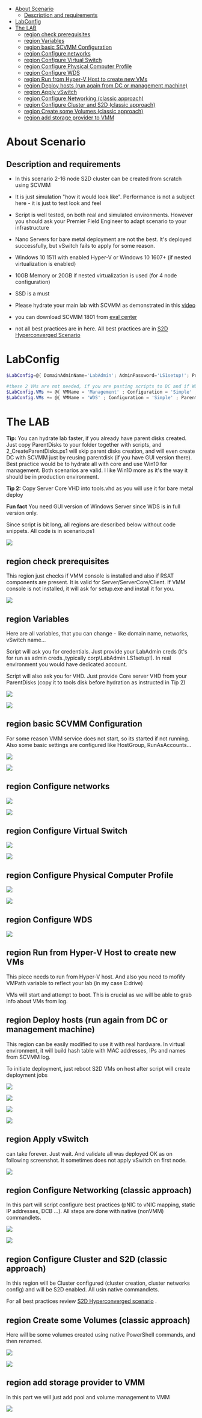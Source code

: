 <!-- TOC -->

- [About Scenario](#about-scenario)
    - [Description and requirements](#description-and-requirements)
- [LabConfig](#labconfig)
- [The LAB](#the-lab)
    - [region check prerequisites](#region-check-prerequisites)
    - [region Variables](#region-variables)
    - [region basic SCVMM Configuration](#region-basic-scvmm-configuration)
    - [region Configure networks](#region-configure-networks)
    - [region Configure Virtual Switch](#region-configure-virtual-switch)
    - [region Configure Physical Computer Profile](#region-configure-physical-computer-profile)
    - [region Configure WDS](#region-configure-wds)
    - [region Run from Hyper-V Host to create new VMs](#region-run-from-hyper-v-host-to-create-new-vms)
    - [region Deploy hosts (run again from DC or management machine)](#region-deploy-hosts-run-again-from-dc-or-management-machine)
    - [region Apply vSwitch](#region-apply-vswitch)
    - [region Configure Networking (classic approach)](#region-configure-networking-classic-approach)
    - [region Configure Cluster and S2D (classic approach)](#region-configure-cluster-and-s2d-classic-approach)
    - [region Create some Volumes (classic approach)](#region-create-some-volumes-classic-approach)
    - [region add storage provider to VMM](#region-add-storage-provider-to-vmm)

<!-- /TOC -->

# About Scenario 

## Description and requirements
* In this scenario 2-16 node S2D cluster can be created from scratch using SCVMM
* It is just simulation "how it would look like". Performance is not a subject here - it is just to test look and feel
* Script is well tested, on both real and simulated environments. However you should ask your Premier Field Engineer to adapt scenario to your infrastructure
* Nano Servers for bare metal deployment are not the best. It's deployed successfully, but vSwitch fails to apply for some reason.

* Windows 10 1511 with enabled Hyper-V or Windows 10 1607+ (if nested virtualization is enabled)
* 10GB Memory or 20GB if nested virtualization is used (for 4 node configuration)
* SSD is a must

* Please hydrate your main lab with SCVMM as demonstrated in this [video](https://youtu.be/NTrncW2omSY?list=PLf9T7wfY_JD2UpjLXoYNcnu4rc1JSPfqE) 
* you can download SCVMM 1801 from [eval center](https://www.microsoft.com/en-us/evalcenter/evaluate-system-center-release)

* not all best practices are in here. All best practices are in [S2D Hyperconverged Scenario ](https://github.com/Microsoft/ws2016lab/tree/master/Scenarios/S2D%20Hyperconverged) 

# LabConfig

````PowerShell
$LabConfig=@{ DomainAdminName='LabAdmin'; AdminPassword='LS1setup!'; Prefix = 'ws2016labSCVMM-'; SwitchName = 'LabSwitch'; DCEdition='ServerDataCenter'; VMs=@();InstallSCVMM='Yes'; CreateClientParent=$True ; ClientEdition='Enterprise' }

#these 2 VMs are not needed, if you are pasting scripts to DC and if WDS is on DC
$LabConfig.VMs += @{ VMName = 'Management' ; Configuration = 'Simple' ; ParentVHD = 'Win10_G2.vhdx'  ; MemoryStartupBytes= 1GB ; MemoryMinimumBytes=1GB ; AddToolsVHD=$True ; DisableWCF=$True }
$LabConfig.VMs += @{ VMName = 'WDS' ; Configuration = 'Simple' ; ParentVHD = 'Win2016_G2.vhdx'  ; MemoryStartupBytes= 1GB ; MemoryMinimumBytes=512MB  }

````

# The LAB

**Tip:** You can hydrate lab faster, if you already have parent disks created. Just copy ParentDisks to your folder together with scripts, and 2_CreateParentDisks.ps1 will skip parent disks creation, and will even create DC with SCVMM just by reusing parentdisk (if you have GUI version there). Best practice would be to hydrate all with core and use Win10 for management. Both scenarios are valid. I like Win10 more as it's the way it should be in production environment.

**Tip 2:** Copy Server Core VHD into tools.vhd as you will use it for bare metal deploy

**Fun fact** You need GUI version of Windows Server since WDS is in full version only.

Since script is bit long, all regions are described below without code snippets. All code is in scenario.ps1

![](/Scenarios/S2D%20Bare%20Metal%20with%20SCVMM/Screenshots/RegionsInISE.png)

## region check prerequisites

This region just checks if VMM console is installed and also if RSAT components are present. It is valid for Server/ServerCore/Client. If VMM console is not installed, it will ask for setup.exe and install it for you. 

![](/Scenarios/S2D%20Bare%20Metal%20with%20SCVMM/Screenshots/VMMConsoleResult.png)

## region Variables

Here are all variables, that you can change - like domain name, networks, vSwitch name... 

Script will ask you for credentials. Just provide your LabAdmin creds (it's for run as admin creds.,typically corp\LabAdmin LS1setup!). In real environment you would have dedicated account.

Script will also ask you for VHD. Just provide Core server VHD from your ParentDisks (copy it to tools disk before hydration as instructed in Tip 2)

![](/Scenarios/S2D%20Bare%20Metal%20with%20SCVMM/Screenshots/CredRequest.png)

![](/Scenarios/S2D%20Bare%20Metal%20with%20SCVMM/Screenshots/VHDRequest.png)

## region basic SCVMM Configuration

For some reason VMM service does not start, so its started if not running. Also some basic settings are configured like HostGroup, RunAsAccounts...

![](/Scenarios/S2D%20Bare%20Metal%20with%20SCVMM/Screenshots/AutoCreationLogicalNetworks.png)

![](/Scenarios/S2D%20Bare%20Metal%20with%20SCVMM/Screenshots/RunAsAccounts.png)

## region Configure networks

![](/Scenarios/S2D%20Bare%20Metal%20with%20SCVMM/Screenshots/LogicalNetworks.png)

![](/Scenarios/S2D%20Bare%20Metal%20with%20SCVMM/Screenshots/VMNetworks.png)

## region Configure Virtual Switch

![](/Scenarios/S2D%20Bare%20Metal%20with%20SCVMM/Screenshots/LogicalSwitchvPorts.png)

![](/Scenarios/S2D%20Bare%20Metal%20with%20SCVMM/Screenshots/LogicalSwitchUplinks.png)

## region Configure Physical Computer Profile

![](/Scenarios/S2D%20Bare%20Metal%20with%20SCVMM/Screenshots/PhysicalComputerProfile.png)

![](/Scenarios/S2D%20Bare%20Metal%20with%20SCVMM/Screenshots/PhysicalComputerProfileDetails.png)

## region Configure WDS

![](/Scenarios/S2D%20Bare%20Metal%20with%20SCVMM/Screenshots/WDS.png)

## region Run from Hyper-V Host to create new VMs

This piece needs to run from Hyper-V host. And also you need to mofify VMPath variable to reflect your lab (in my case E:drive)

VMs will start and attempt to boot. This is crucial as we will be able to grab info about VMs from log.

## region Deploy hosts (run again from DC or management machine)

This region can be easily modified to use it with real hardware. In virtual environment, it will build hash table with MAC addresses, IPs and names from SCVMM log.

To initiate deployment, just reboot S2D VMs on host after script will create deployment jobs

![](/Scenarios/S2D%20Bare%20Metal%20with%20SCVMM/Screenshots/DeploymentJobs.png)

![](/Scenarios/S2D%20Bare%20Metal%20with%20SCVMM/Screenshots/DeploymentInProgress.png)

![](/Scenarios/S2D%20Bare%20Metal%20with%20SCVMM/Screenshots/DeploymentInProgress1.png)

![](/Scenarios/S2D%20Bare%20Metal%20with%20SCVMM/Screenshots/DeploymentFinished.png)

## region Apply vSwitch

can take forever. Just wait. And validate all was deployed OK as on following screenshot. It sometimes does not apply vSwitch on first node.

![](/Scenarios/S2D%20Bare%20Metal%20with%20SCVMM/Screenshots/VirtualSwitches.png)


## region Configure Networking (classic approach)

In this part will script configure best practices (pNIC to vNIC mapping, static IP addresses, DCB ...). All steps are done with native (nonVMM) commandlets.

![](/Scenarios/S2D%20Bare%20Metal%20with%20SCVMM/Screenshots/MgmtNICDynamic.png)

![](/Scenarios/S2D%20Bare%20Metal%20with%20SCVMM/Screenshots/MgmtNICStatic.png)

## region Configure Cluster and S2D (classic approach)

In this region will be Cluster configured (cluster creation, cluster networks config) and will be S2D enabled. All usin native commandlets.

For all best practices review [S2D Hyperconverged scenario](/Scenarios/S2D%20Hyperconverged) .

## region Create some Volumes (classic approach)

Here will be some volumes created using native PowerShell commands, and then renamed.

![](/Scenarios/S2D%20Bare%20Metal%20with%20SCVMM/Screenshots/VolumesPowerShell.png)

![](/Scenarios/S2D%20Bare%20Metal%20with%20SCVMM/Screenshots/VolumesList.png)


## region add storage provider to VMM

In this part we will just add pool and volume management to VMM

![](/Scenarios/S2D%20Bare%20Metal%20with%20SCVMM/Screenshots/ClassificationsAndPools.png)